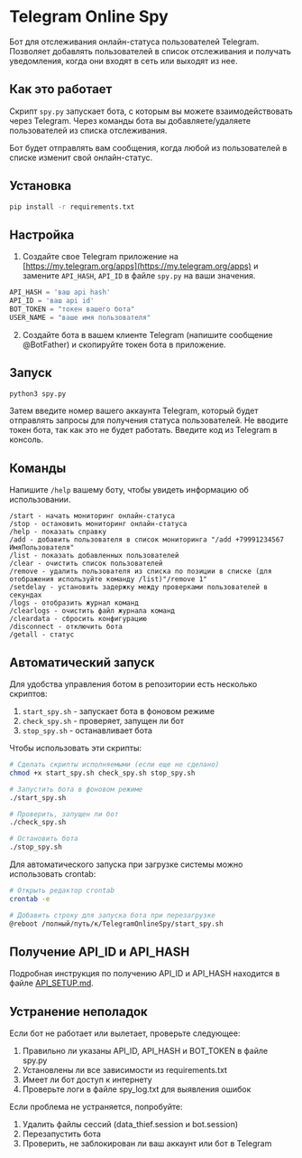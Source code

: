 # Telegram Online Spy

Бот для отслеживания онлайн-статуса пользователей Telegram. Позволяет добавлять пользователей в список отслеживания и получать уведомления, когда они входят в сеть или выходят из нее.

## Как это работает

Скрипт `spy.py` запускает бота, с которым вы можете взаимодействовать через Telegram. Через команды бота вы добавляете/удаляете пользователей из списка отслеживания.

Бот будет отправлять вам сообщения, когда любой из пользователей в списке изменит свой онлайн-статус.

## Установка

```bash
pip install -r requirements.txt
```

## Настройка

1. Создайте свое Telegram приложение на [https://my.telegram.org/apps](https://my.telegram.org/apps) и замените `API_HASH`, `API_ID` в файле `spy.py` на ваши значения.

```python
API_HASH = 'ваш api hash'
API_ID = 'ваш api id'
BOT_TOKEN = "токен вашего бота"
USER_NAME = "ваше имя пользователя"
```

2. Создайте бота в вашем клиенте Telegram (напишите сообщение @BotFather) и скопируйте токен бота в приложение.

## Запуск

```bash
python3 spy.py
```

Затем введите номер вашего аккаунта Telegram, который будет отправлять запросы для получения статуса пользователей. Не вводите токен бота, так как это не будет работать.
Введите код из Telegram в консоль.

## Команды

Напишите `/help` вашему боту, чтобы увидеть информацию об использовании.

```
/start - начать мониторинг онлайн-статуса
/stop - остановить мониторинг онлайн-статуса
/help - показать справку
/add - добавить пользователя в список мониторинга "/add +79991234567 ИмяПользователя"
/list - показать добавленных пользователей
/clear - очистить список пользователей
/remove - удалить пользователя из списка по позиции в списке (для отображения используйте команду /list)"/remove 1"
/setdelay - установить задержку между проверками пользователей в секундах
/logs - отобразить журнал команд
/clearlogs - очистить файл журнала команд
/cleardata - сбросить конфигурацию
/disconnect - отключить бота
/getall - статус
```

## Автоматический запуск

Для удобства управления ботом в репозитории есть несколько скриптов:

1. `start_spy.sh` - запускает бота в фоновом режиме
2. `check_spy.sh` - проверяет, запущен ли бот
3. `stop_spy.sh` - останавливает бота

Чтобы использовать эти скрипты:

```bash
# Сделать скрипты исполняемыми (если еще не сделано)
chmod +x start_spy.sh check_spy.sh stop_spy.sh

# Запустить бота в фоновом режиме
./start_spy.sh

# Проверить, запущен ли бот
./check_spy.sh

# Остановить бота
./stop_spy.sh
```

Для автоматического запуска при загрузке системы можно использовать crontab:

```bash
# Открыть редактор crontab
crontab -e

# Добавить строку для запуска бота при перезагрузке
@reboot /полный/путь/к/TelegramOnlineSpy/start_spy.sh
```

## Получение API_ID и API_HASH

Подробная инструкция по получению API_ID и API_HASH находится в файле [API_SETUP.md](API_SETUP.md).

## Устранение неполадок

Если бот не работает или вылетает, проверьте следующее:

1. Правильно ли указаны API_ID, API_HASH и BOT_TOKEN в файле spy.py
2. Установлены ли все зависимости из requirements.txt
3. Имеет ли бот доступ к интернету
4. Проверьте логи в файле spy_log.txt для выявления ошибок

Если проблема не устраняется, попробуйте:
1. Удалить файлы сессий (data_thief.session и bot.session)
2. Перезапустить бота
3. Проверить, не заблокирован ли ваш аккаунт или бот в Telegram
